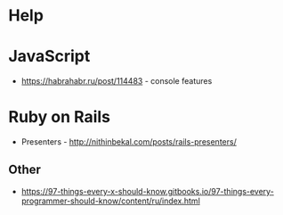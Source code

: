 # Help

# JavaScript


- https://habrahabr.ru/post/114483 - console features

# Ruby on Rails

- Presenters - http://nithinbekal.com/posts/rails-presenters/

## Other

- https://97-things-every-x-should-know.gitbooks.io/97-things-every-programmer-should-know/content/ru/index.html
